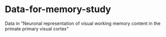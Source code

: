 # Data-for-memory-study
Data in "Neuronal representation of visual working memory content in the primate primary visual cortex"
